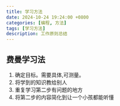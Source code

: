 ```yaml
---
title: 学习方法
date: 2024-10-24 19:24:00 +0800
categories: [编程, 方法]
tags: [学习方法]     
description: 工作原则总结
---
```

## 费曼学习法
1) 确定目标。需要具体,可测量。
2) 将学到的知识教给别人
3) 重复学习第二步有问题的地方
4) 将第二步的内容简化到让一个小孩都能听懂